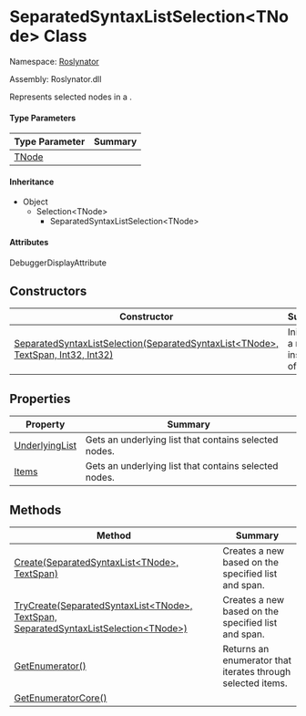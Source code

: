 # SeparatedSyntaxListSelection\<TNode> Class

Namespace: [Roslynator](../README.md)

Assembly: Roslynator\.dll


Represents selected nodes in a \.

#### Type Parameters

| Type Parameter| Summary|
| --- | --- |
| [TNode](TNode/README.md) | |

#### Inheritance

* Object
  * Selection\<TNode>
    * SeparatedSyntaxListSelection\<TNode>

#### Attributes

DebuggerDisplayAttribute

## Constructors

| Constructor| Summary|
| --- | --- |
| [SeparatedSyntaxListSelection(SeparatedSyntaxList\<TNode>, TextSpan, Int32, Int32)](.ctor/README.md) | Initializes a new instance of the \. |

## Properties

| Property| Summary|
| --- | --- |
| [UnderlyingList](UnderlyingList/README.md) | Gets an underlying list that contains selected nodes\. |
| [Items](Items/README.md) | Gets an underlying list that contains selected nodes\. |

## Methods

| Method| Summary|
| --- | --- |
| [Create(SeparatedSyntaxList\<TNode>, TextSpan)](Create/README.md) | Creates a new  based on the specified list and span\. |
| [TryCreate(SeparatedSyntaxList\<TNode>, TextSpan, SeparatedSyntaxListSelection\<TNode>)](TryCreate/README.md) | Creates a new  based on the specified list and span\. |
| [GetEnumerator()](GetEnumerator/README.md) | Returns an enumerator that iterates through selected items\. |
| [GetEnumeratorCore()](GetEnumeratorCore/README.md) | |

